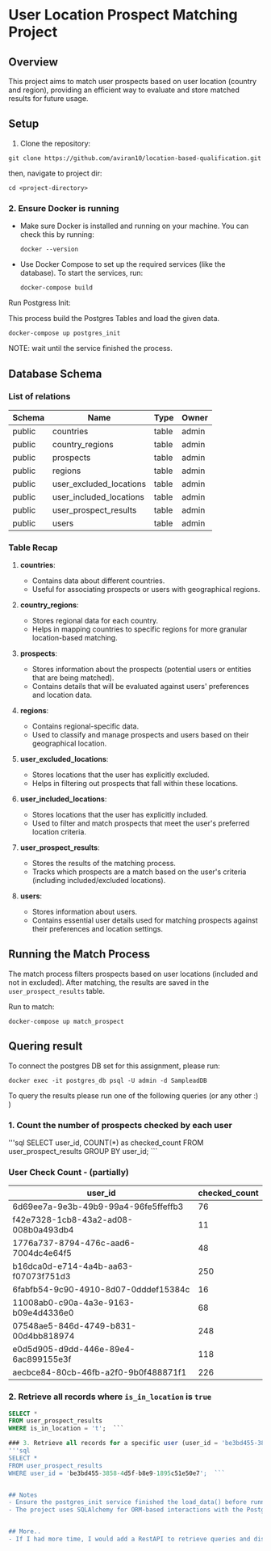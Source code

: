 # User Location Prospect Matching Project

## Overview
This project aims to match user prospects based on user location (country and region), providing an efficient way to evaluate and store matched results for future usage.

## Setup

1. Clone the repository:
  ```
  git clone https://github.com/aviran10/location-based-qualification.git
  ```

then, navigate to project dir:
  ```
cd <project-directory>
  ```


### 2. Ensure Docker is running
- Make sure Docker is installed and running on your machine. You can check this by running:
  ```
  docker --version
  ```
- Use Docker Compose to set up the required services (like the database). To start the services, run:
  ```
  docker-compose build
  ```

Run Postgress Init:

This process build the Postgres Tables and load the given data.

  ```
docker-compose up postgres_init 
  ```

NOTE: wait until the service finished the process.

## Database Schema

### List of relations

| Schema | Name                     | Type  | Owner |
|--------|---------------------------|-------|-------|
| public | countries                 | table | admin |
| public | country_regions           | table | admin |
| public | prospects                 | table | admin |
| public | regions                   | table | admin |
| public | user_excluded_locations   | table | admin |
| public | user_included_locations   | table | admin |
| public | user_prospect_results     | table | admin |
| public | users                     | table | admin |

### Table Recap

1. **countries**:
   - Contains data about different countries.
   - Useful for associating prospects or users with geographical regions.

2. **country_regions**:
   - Stores regional data for each country.
   - Helps in mapping countries to specific regions for more granular location-based matching.

3. **prospects**:
   - Stores information about the prospects (potential users or entities that are being matched).
   - Contains details that will be evaluated against users' preferences and location data.

4. **regions**:
   - Contains regional-specific data.
   - Used to classify and manage prospects and users based on their geographical location.

5. **user_excluded_locations**:
   - Stores locations that the user has explicitly excluded.
   - Helps in filtering out prospects that fall within these locations.

6. **user_included_locations**:
   - Stores locations that the user has explicitly included.
   - Used to filter and match prospects that meet the user's preferred location criteria.

7. **user_prospect_results**:
   - Stores the results of the matching process.
   - Tracks which prospects are a match based on the user's criteria (including included/excluded locations).

8. **users**:
   - Stores information about users.
   - Contains essential user details used for matching prospects against their preferences and location settings.


## Running the Match Process
The match process filters prospects based on user locations (included and not in excluded). 
After matching, the results are saved in the `user_prospect_results` table.

Run to match:
  ```
 docker-compose up match_prospect
  ```

## Quering result 
To connect the postgres DB set for this assignment, please run:
```
docker exec -it postgres_db psql -U admin -d SampleadDB
```
To query the results please run one of the following queries (or any other :) )

### 1. Count the number of prospects checked by each user
'''sql
SELECT user_id, COUNT(*) as checked_count
FROM user_prospect_results
GROUP BY user_id;  ```


### User Check Count - (partially)

| user_id                                | checked_count |
|----------------------------------------|---------------|
| 6d69ee7a-9e3b-49b9-99a4-96fe5ffeffb3  | 76            |
| f42e7328-1cb8-43a2-ad08-008b0a493db4  | 11            |
| 1776a737-8794-476c-aad6-7004dc4e64f5  | 48            |
| b16dca0d-e714-4a4b-aa63-f07073f751d3  | 250           |
| 6fabfb54-9c90-4910-8d07-0dddef15384c  | 16            |
| 11008ab0-c90a-4a3e-9163-b09e4d4336e0  | 68            |
| 07548ae5-846d-4749-b831-00d4bb818974  | 248           |
| e0d5d905-d9dd-446e-89e4-6ac899155e3f  | 118           |
| aecbce84-80cb-46fb-a2f0-9b0f488871f1  | 226           |


### 2. Retrieve all records where `is_in_location` is `true`
```sql
SELECT * 
FROM user_prospect_results
WHERE is_in_location = 't';  ```

### 3. Retrieve all records for a specific user (user_id = 'be3bd455-3858-4d5f-b8e9-1895c51e50e7')
'''sql
SELECT * 
FROM user_prospect_results
WHERE user_id = 'be3bd455-3858-4d5f-b8e9-1895c51e50e7';  ```


## Notes
- Ensure the postgres_init service finished the load_data() before running match_prospects service.
- The project uses SQLAlchemy for ORM-based interactions with the PostgreSQL database.


## More..
- If I had more time, I would add a RestAPI to retrieve queries and display the results in a better way.



